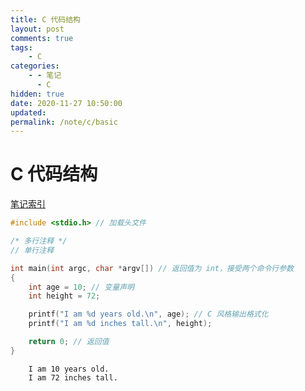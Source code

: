 ```yaml
---
title: C 代码结构
layout: post
comments: true
tags:
    - C
categories:
    - - 笔记
      - C
hidden: true
date: 2020-11-27 10:50:00
updated:
permalink: /note/c/basic
---
```


# C 代码结构

[笔记索引](/note/c/index)

```c
#include <stdio.h> // 加载头文件

/* 多行注释 */
// 单行注释

int main(int argc, char *argv[]) // 返回值为 int，接受两个命令行参数
{
    int age = 10; // 变量声明
    int height = 72;

    printf("I am %d years old.\n", age); // C 风格输出格式化
    printf("I am %d inches tall.\n", height);

    return 0; // 返回值
}
```

<!-- more -->

```
    I am 10 years old.
    I am 72 inches tall.
```
